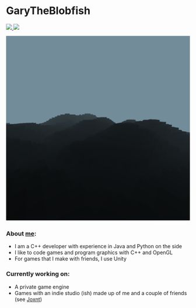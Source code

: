 # GaryTheBlobfish

<a href="https://github.com/jstrieb/github-stats">

![](https://github.com/GaryTheBlobfish/GaryTheBlobfish/blob/master/generated/overview.svg)
![](https://github.com/GaryTheBlobfish/GaryTheBlobfish/blob/master/generated/languages.svg)

</a>

![image of VoxelEngine](/res/foggy.png "Foggy VoxelEngine")

### About [me](https://garytheblobfish.github.io):

  - I am a C++ developer with experience in Java and Python on the side
  - I like to code games and program graphics with C++ and OpenGL
  - For games that I make with friends, I use Unity

### Currently working on:
  - A private game engine
  - Games with an indie studio (ish) made up of me and a couple of friends (see [Joxnt](https://github.com/joxnt))
